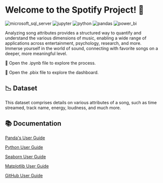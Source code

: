 # Welcome to the Spotify Project! 👋
![microsoft_sql_server](https://img.shields.io/badge/microsoft_sql_server-#CC2927?style=for-the-badge&logo=microsoftsqlserver&logoColor=white)
![jupyter](https://img.shields.io/badge/jupyter-F37626?style=for-the-badge&logo=jupyter&logoColor=white)
![python](https://img.shields.io/badge/python-3776AB?style=for-the-badge&logo=python&logoColor=white)
![pandas](https://img.shields.io/badge/pandas-150458?style=for-the-badge&logo=pandas&logoColor=white)
![power_bi](https://img.shields.io/badge/power_bi-F2C811?style=for-the-badge&logo=powerbi&logoColor=white)



Analyzing song attributes provides a structured way to quantify and understand the various dimensions of music, enabling a wide range of applications across entertainment, psychology, research, and more. 
Immerse yourself in the world of sound, connecting with favorite songs on a deeper, more meaningful level.

📝 Open the .ipynb file to explore the process.

📝 Open the .pbix file to explore the dashboard.



## 📉 Dataset

This dataset comprises details on various attributes of a song, such as time streamed, track name, energy, loudness, and much more.


## 📚 Documentation

[Panda's User Guide](https://pandas.pydata.org/pandas-docs/stable/user_guide/index.html#user-guide)

[Python User Guide](https://www.python.org/doc/)

[Seaborn User Guide](https://seaborn.pydata.org/tutorial.html)

[Matplotlib User Guide](https://matplotlib.org/stable/users/index.html)

[GitHub User Guide](https://docs.github.com/es)
